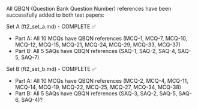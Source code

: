   All QBQN (Question Bank Question Number) references have been successfully added to both test papers:

  Set A (ft2_set_a.md) - COMPLETE ✅

  - Part A: All 10 MCQs have QBQN references (MCQ-1, MCQ-7, MCQ-10, MCQ-12, MCQ-15, MCQ-21, MCQ-24, MCQ-29, MCQ-33, MCQ-37)
  - Part B: All 5 SAQs have QBQN references (SAQ-1, SAQ-2, SAQ-4, SAQ-5, SAQ-7)

  Set B (ft2_set_b.md) - COMPLETE ✅

  - Part A: All 10 MCQs have QBQN references (MCQ-2, MCQ-4, MCQ-11, MCQ-14, MCQ-19, MCQ-22, MCQ-25, MCQ-27, MCQ-34, MCQ-38)
  - Part B: All 5 SAQs have QBQN references (SAQ-3, SAQ-2, SAQ-5, SAQ-6, SAQ-4)?